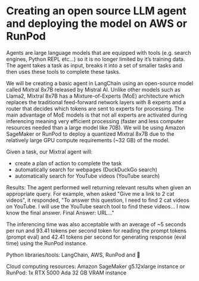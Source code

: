 # Creating an open source LLM agent and deploying the model on AWS or RunPod

Agents are large language models that are equipped with tools (e.g. search engines, Python REPL etc…) so it is no longer limited by it’s training data. The agent takes a task as input, breaks it into a set of smaller tasks and then uses these tools to complete these tasks.

We will be creating a basic agent in LangChain using an open-source model called Mixtral 8x7B released by Mistral AI. Unlike other models such as Llama2, Mixtral 8x7B has a Mixture-of-Experts (MoE) architecture which replaces the traditional feed-forward network layers with 8 experts and a router that decides which tokens are sent to experts for processing. The main advantage of MoE models is that not all experts are activated during inferencing meaning very efficient processing (faster and less computer resources needed than a large model like 70B). We will be using Amazon SageMaker or RunPod to deploy a quantized Mixtral 8x7B due to the relatively large GPU compute requirements (~32 GB) of the model.

Given a task, our Mixtral agent will:
- create a plan of action to complete the task 
- automatically search for webpages (DuckDuckGo search)
- automatically search for YouTube videos (YouTube search) 

Results:
The agent performed well returning relevant results when given an appropriate query. For example, when asked "Give me a link to 2 cat videos", it responded, "To answer this question, I need to find 2 cat videos on YouTube. I will use the YouTube search tool to find these videos… I now know the final answer. Final Answer: URL..."

The inferencing time was also acceptable with an average of ~5 seconds per run and 93.41 tokens per second token for reading the prompt tokens (prompt eval) and 42.41 tokens per second for generating response (eval time) using the RunPod instance.

Python libraries/tools: LangChain, AWS, RunPod and 🤗

Cloud computing resources: Amazon SageMaker g5.12xlarge instance or RunPod: 1x RTX 5000 Ada 32 GB VRAM instance

